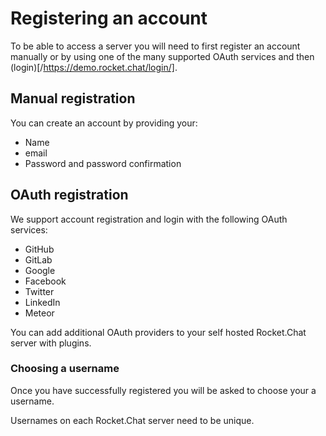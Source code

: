 # Registering an account

To be able to access a server you will need to first register an account manually or by using one of the many supported OAuth services and then (login)[/https://demo.rocket.chat/login/].

## Manual registration

You can create an account by providing your:

- Name
- email
- Password and password confirmation

## OAuth registration

We support account registration and login with the following OAuth services:

- GitHub
- GitLab
- Google
- Facebook
- Twitter
- LinkedIn
- Meteor

You can add additional OAuth providers to your self hosted Rocket.Chat server with plugins.

### Choosing a username

Once you have successfully registered you will be asked to choose your a username.

Usernames on each Rocket.Chat server need to be unique.
